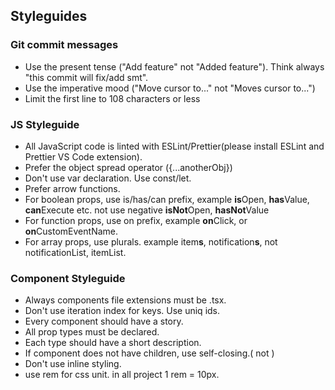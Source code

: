 ## Styleguides

### Git commit messages

-   Use the present tense ("Add feature" not "Added feature"). Think always "this commit will fix/add smt".
-   Use the imperative mood ("Move cursor to..." not "Moves cursor to...")
-   Limit the first line to 108 characters or less

### JS Styleguide

-   All JavaScript code is linted with ESLint/Prettier(please install ESLint and Prettier VS Code extension).
-   Prefer the object spread operator ({...anotherObj})
-   Don't use var declaration. Use const/let.
-   Prefer arrow functions.
-   For boolean props, use is/has/can prefix, example **is**Open, **has**Value, **can**Execute etc. not use negative **isNot**Open, **hasNot**Value
-   For function props, use on prefix, example **on**Click, or **on**CustomEventName.
-   For array props, use plurals. example item**s**, notification**s**, not notificationList, itemList.

### Component Styleguide

-   Always components file extensions must be .tsx.
-   Don't use iteration index for keys. Use uniq ids.
-   Every component should have a story.
-   All prop types must be declared.
-   Each type should have a short description.
-   If component does not have children, use self-closing.(<Col prop={...}/> not <Col prop={...}></Col>)
-   Don't use inline styling.
-   use rem for css unit. in all project 1 rem = 10px.